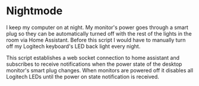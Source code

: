 # Nightmode 

I keep my computer on at night. My monitor's power goes through a smart plug so they can be automatically turned off with the rest of the lights in the room via Home Assistant. Before this script I would have to manually turn off my Logitech keyboard's LED back light every night.

This script establishes a web socket connection to home assistant and subscribes to receive notifications when the power state of the desktop monitor's smart plug changes. When monitors are powered off it disables all Logitech LEDs until the power on state notification is received.